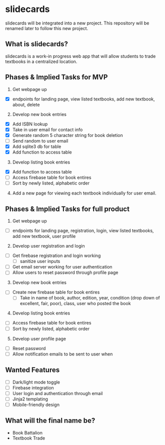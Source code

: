# slidecards

slidecards will be integrated into a new project. This repository will be renamed later to follow this new project.

## What is slidecards?

slidecards is a work-in progress web app that will allow students to trade textbooks in a centralized location.

## Phases & Implied Tasks for MVP

1. Get webpage up
  - [X] endpoints for landing page, view listed textbooks, add new textbook, about, delete
2. Develop new book entries
  - [X] Add ISBN lookup
  - [X] Take in user email for contact info
  - [X] Generate random 5 character string for book deletion
  - [ ] Send random to user email
  - [X] Add sqlite3 db for table
  - [X] Add function to access table
3. Develop listing book entries
  - [X] Add function to access table
  - [ ] Access firebase table for book entires
  - [ ] Sort by newly listed, alphabetic order
4. Add a new page for viewing each textbook individually for user email. 

## Phases & Implied Tasks for full product

1. Get webpage up
  - [ ] endpoints for landing page, registration, login, view listed textbooks, add new textbook, user profile
2. Develop user registration and login  
  - [ ] Get firebase registration and login working
    - [ ] sanitize user inputs
  - [ ] Get email server working for user authentication
  - [ ] Allow users to reset password through profile page
3. Develop new book entries
  - [ ] Create new firebase table for book entires
    - [ ] Take in name of book, author, edition, year, condition (drop down of excellent, fair, poor), class, user who posted the book
4. Develop listing book entries
  - [ ] Access firebase table for book entires
  - [ ] Sort by newly listed, alphabetic order
5. Develop user profile page
  - [ ] Reset password
  - [ ] Allow notification emails to be sent to user when

## Wanted Features

- [ ] Dark/light mode toggle
- [ ] Firebase integration
- [ ] User login and authentication through email
- [ ] Jinja2 templating
- [ ] Mobile-friendly design

## What will the final name be?

- Book Battalion
- Textbook Trade
